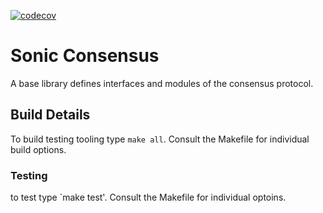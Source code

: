 [![codecov](https://codecov.io/gh/0xsoniclabs/consensus/graph/badge.svg?token=4YGWLYH1QX)](https://codecov.io/gh/0xsoniclabs/consensus)

# Sonic Consensus
A base library defines interfaces and modules of the consensus protocol.

## Build Details
To build testing tooling type `make all`. Consult the Makefile for individual build options.

### Testing
to test type `make test'. Consult the Makefile for individual optoins.
